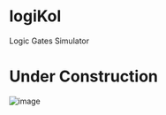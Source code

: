 # logiKol
Logic Gates Simulator
# Under Construction
![image](https://user-images.githubusercontent.com/67494587/236859039-8b5bc850-aebb-4a47-8796-cd01dfebeb3e.png)
